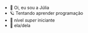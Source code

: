 - 🐚 Oi, eu sou a Júlia 
- 🪐 Tentando aprender programação 
- 🏹 nível *super* iniciante
- 🥥 ela/dela

